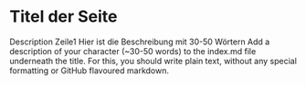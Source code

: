 # Titel der Seite

Description Zeile1
Hier ist die Beschreibung mit 30-50 Wörtern
Add a description of your character (~30-50 words) to the index.md file underneath the title. For this, you should write plain text, without any special formatting or GitHub flavoured markdown.

